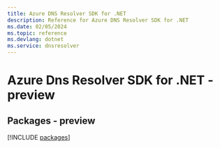 ```yaml
---
title: Azure DNS Resolver SDK for .NET
description: Reference for Azure DNS Resolver SDK for .NET
ms.date: 02/05/2024
ms.topic: reference
ms.devlang: dotnet
ms.service: dnsresolver
---
```

# Azure Dns Resolver SDK for .NET - preview
## Packages - preview
[!INCLUDE [packages](dns-resolver-index.md)]